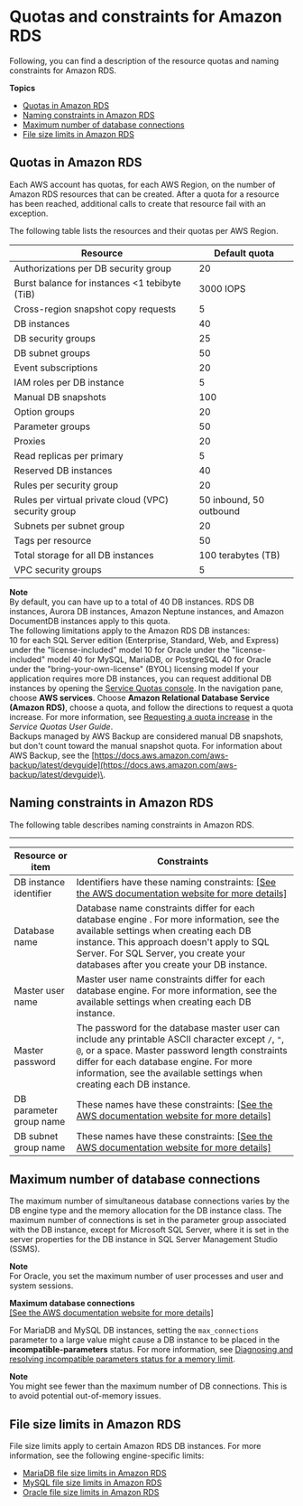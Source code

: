 # Quotas and constraints for Amazon RDS<a name="CHAP_Limits"></a>

Following, you can find a description of the resource quotas and naming constraints for Amazon RDS\.

**Topics**
+ [Quotas in Amazon RDS](#RDS_Limits.Limits)
+ [Naming constraints in Amazon RDS](#RDS_Limits.Constraints)
+ [Maximum number of database connections](#RDS_Limits.MaxConnections)
+ [File size limits in Amazon RDS](#RDS_Limits.FileSize)

## Quotas in Amazon RDS<a name="RDS_Limits.Limits"></a>

Each AWS account has quotas, for each AWS Region, on the number of Amazon RDS resources that can be created\. After a quota for a resource has been reached, additional calls to create that resource fail with an exception\.

The following table lists the resources and their quotas per AWS Region\.


| Resource | Default quota | 
| --- | --- | 
| Authorizations per DB security group | 20 | 
| Burst balance for instances <1 tebibyte \(TiB\) | 3000 IOPS | 
| Cross\-region snapshot copy requests | 5 | 
| DB instances | 40 | 
| DB security groups | 25 | 
| DB subnet groups | 50 | 
| Event subscriptions | 20 | 
| IAM roles per DB instance | 5 | 
| Manual DB snapshots | 100 | 
| Option groups | 20 | 
| Parameter groups | 50 | 
| Proxies | 20 | 
| Read replicas per primary | 5 | 
| Reserved DB instances | 40 | 
| Rules per security group | 20 | 
| Rules per virtual private cloud \(VPC\) security group | 50 inbound, 50 outbound | 
| Subnets per subnet group | 20 | 
| Tags per resource | 50 | 
| Total storage for all DB instances | 100 terabytes \(TB\) | 
| VPC security groups | 5 | 

**Note**  
By default, you can have up to a total of 40 DB instances\. RDS DB instances, Aurora DB instances, Amazon Neptune instances, and Amazon DocumentDB instances apply to this quota\.  
The following limitations apply to the Amazon RDS DB instances:  
10 for each SQL Server edition \(Enterprise, Standard, Web, and Express\) under the "license\-included" model
10 for Oracle under the "license\-included" model
40 for MySQL, MariaDB, or PostgreSQL
40 for Oracle under the "bring\-your\-own\-license" \(BYOL\) licensing model
If your application requires more DB instances, you can request additional DB instances by opening the [Service Quotas console](https://console.aws.amazon.com/servicequotas/home?region=us-east-1#!/dashboard)\. In the navigation pane, choose **AWS services**\. Choose **Amazon Relational Database Service \(Amazon RDS\)**, choose a quota, and follow the directions to request a quota increase\. For more information, see [Requesting a quota increase](https://docs.aws.amazon.com/servicequotas/latest/userguide/request-increase.html) in the *Service Quotas User Guide*\.  
Backups managed by AWS Backup are considered manual DB snapshots, but don't count toward the manual snapshot quota\. For information about AWS Backup, see the [https://docs.aws.amazon.com/aws-backup/latest/devguide](https://docs.aws.amazon.com/aws-backup/latest/devguide)\.

## Naming constraints in Amazon RDS<a name="RDS_Limits.Constraints"></a>

The following table describes naming constraints in Amazon RDS\. 


****  

| Resource or item | Constraints | 
| --- | --- | 
| DB instance identifier |  Identifiers have these naming constraints: [\[See the AWS documentation website for more details\]](http://docs.aws.amazon.com/AmazonRDS/latest/UserGuide/CHAP_Limits.html)  | 
|  Database name  |  Database name constraints differ for each database engine \. For more information, see the available settings when creating each DB instance\.  This approach doesn't apply to SQL Server\. For SQL Server, you create your databases after you create your DB instance\.   | 
|  Master user name  |  Master user name constraints differ for each database engine\. For more information, see the available settings when creating each DB instance\.  | 
|  Master password  |  The password for the database master user can include any printable ASCII character except `/`, `"`, `@`, or a space\. Master password length constraints differ for each database engine\. For more information, see the available settings when creating each DB instance\.  | 
| DB parameter group name |  These names have these constraints: [\[See the AWS documentation website for more details\]](http://docs.aws.amazon.com/AmazonRDS/latest/UserGuide/CHAP_Limits.html)  | 
|  DB subnet group name  |  These names have these constraints: [\[See the AWS documentation website for more details\]](http://docs.aws.amazon.com/AmazonRDS/latest/UserGuide/CHAP_Limits.html)  | 

## Maximum number of database connections<a name="RDS_Limits.MaxConnections"></a>

The maximum number of simultaneous database connections varies by the DB engine type and the memory allocation for the DB instance class\. The maximum number of connections is set in the parameter group associated with the DB instance, except for Microsoft SQL Server, where it is set in the server properties for the DB instance in SQL Server Management Studio \(SSMS\)\.

**Note**  
For Oracle, you set the maximum number of user processes and user and system sessions\.


**Maximum database connections**  
[\[See the AWS documentation website for more details\]](http://docs.aws.amazon.com/AmazonRDS/latest/UserGuide/CHAP_Limits.html)

For MariaDB and MySQL DB instances, setting the `max_connections` parameter to a large value might cause a DB instance to be placed in the **incompatible\-parameters** status\. For more information, see [Diagnosing and resolving incompatible parameters status for a memory limit](CHAP_Troubleshooting.md#CHAP_Troubleshooting.incompatible-parameters-memory)\.

**Note**  
You might see fewer than the maximum number of DB connections\. This is to avoid potential out\-of\-memory issues\.

## File size limits in Amazon RDS<a name="RDS_Limits.FileSize"></a>

File size limits apply to certain Amazon RDS DB instances\. For more information, see the following engine\-specific limits:
+ [MariaDB file size limits in Amazon RDS](CHAP_MariaDB.md#RDS_Limits.FileSize.MariaDB)
+ [MySQL file size limits in Amazon RDS](MySQL.KnownIssuesAndLimitations.md#MySQL.Concepts.Limits.FileSize)
+ [Oracle file size limits in Amazon RDS](CHAP_Oracle.md#Oracle.Concepts.file-size-limits)